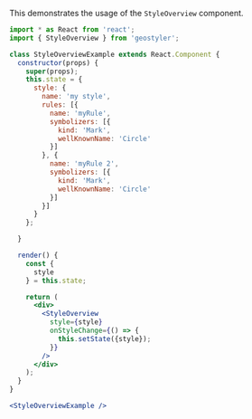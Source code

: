 <!--
 * Released under the BSD 2-Clause License
 *
 * Copyright © 2021-present, terrestris GmbH & Co. KG and GeoStyler contributors
 * All rights reserved.
 *
 * Redistribution and use in source and binary forms, with or without
 * modification, are permitted provided that the following conditions are met:
 *
 * * Redistributions of source code must retain the above copyright notice,
 *   this list of conditions and the following disclaimer.
 *
 * * Redistributions in binary form must reproduce the above copyright notice,
 *   this list of conditions and the following disclaimer in the documentation
 *   and/or other materials provided with the distribution.
 *
 * THIS SOFTWARE IS PROVIDED BY THE COPYRIGHT HOLDERS AND CONTRIBUTORS "AS IS"
 * AND ANY EXPRESS OR IMPLIED WARRANTIES, INCLUDING, BUT NOT LIMITED TO, THE
 * IMPLIED WARRANTIES OF MERCHANTABILITY AND FITNESS FOR A PARTICULAR PURPOSE
 * ARE DISCLAIMED. IN NO EVENT SHALL THE COPYRIGHT HOLDER OR CONTRIBUTORS BE
 * LIABLE FOR ANY DIRECT, INDIRECT, INCIDENTAL, SPECIAL, EXEMPLARY, OR
 * CONSEQUENTIAL DAMAGES (INCLUDING, BUT NOT LIMITED TO, PROCUREMENT OF
 * SUBSTITUTE GOODS OR SERVICES; LOSS OF USE, DATA, OR PROFITS; OR BUSINESS
 * INTERRUPTION) HOWEVER CAUSED AND ON ANY THEORY OF LIABILITY, WHETHER IN
 * CONTRACT, STRICT LIABILITY, OR TORT (INCLUDING NEGLIGENCE OR OTHERWISE)
 * ARISING IN ANY WAY OUT OF THE USE OF THIS SOFTWARE, EVEN IF ADVISED OF THE
 * POSSIBILITY OF SUCH DAMAGE.
 *
-->

This demonstrates the usage of the `StyleOverview` component.

```jsx
import * as React from 'react';
import { StyleOverview } from 'geostyler';

class StyleOverviewExample extends React.Component {
  constructor(props) {
    super(props);
    this.state = {
      style: {
        name: 'my style',
        rules: [{
          name: 'myRule',
          symbolizers: [{
            kind: 'Mark',
            wellKnownName: 'Circle'
          }]
        }, {
          name: 'myRule 2',
          symbolizers: [{
            kind: 'Mark',
            wellKnownName: 'Circle'
          }]
        }]
      }
    };

  }

  render() {
    const {
      style
    } = this.state;

    return (
      <div>
        <StyleOverview
          style={style}
          onStyleChange={() => {
            this.setState({style});
          }}
        />
      </div>
    );
  }
}

<StyleOverviewExample />
```
